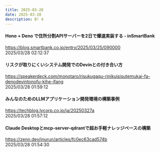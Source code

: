 ```yaml
---
title: 2025-03-28
date: 2025-03-28
description: B! 4
---
```


#### Hono + Deno で住所分割APIサーバーを2日で爆速実装する - inSmartBank
https://blog.smartbank.co.jp/entry/2025/03/25/090000<br>
2025/03/28 02:12:37<br>


#### リスクが取りにくいシステム開発でのDevinとの付き合い方
https://speakerdeck.com/monotaro/risukugaqu-rinikuisisutemukai-fa-denodevintonofu-kihe-ifang<br>
2025/03/28 01:59:12<br>


#### みんなのためのLLMアプリケーション開発環境の構築事例
https://techblog.lycorp.co.jp/ja/20250327a<br>
2025/03/28 01:57:12<br>


#### Claude Desktopとmcp-server-qdrantで超お手軽ナレッジベースの構築
https://zenn.dev/inurun/articles/fc0ec63cad574b<br>
2025/03/28 01:54:30<br>


